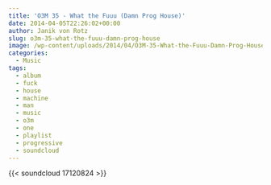 ```yaml
---
title: 'O3M 35 - What the Fuuu (Damn Prog House)'
date: 2014-04-05T22:26:02+00:00
author: Janik von Rotz
slug: o3m-35-what-the-fuuu-damn-prog-house
image: /wp-content/uploads/2014/04/O3M-35-What-the-Fuuu-Damn-Prog-House.jpg
categories:
  - Music
tags:
  - album
  - fuck
  - house
  - machine
  - man
  - music
  - o3m
  - one
  - playlist
  - progressive
  - soundcloud
---
```

{{< soundcloud 17120824 >}}